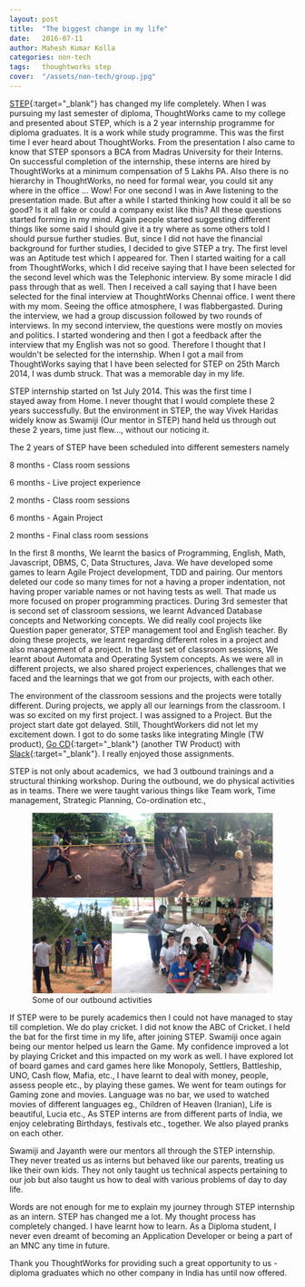 ```yaml
---
layout: post
title:  "The biggest change in my life"
date:   2016-07-11
author: Mahesh Kumar Kolla
categories: non-tech
tags:	thoughtworks step
cover:  "/assets/non-tech/group.jpg"
---
```


[STEP][step]{:target="_blank"} has changed my life completely. When I was pursuing my last semester of diploma, ThoughtWorks came to my college and presented about STEP, which is a 2 year internship programme for diploma graduates. It is a work while study programme. This was the first time I ever heard about ThoughtWorks. From the presentation I also came to know that STEP sponsors a BCA from Madras University for their Interns. On successful completion of the internship, these interns are hired by ThoughtWorks at a minimum compensation of 5 Lakhs PA. Also there is no hierarchy in ThoughtWorks, no need for formal wear, you could sit any where in the office ... Wow! For one second I was in Awe listening to the presentation made. But after a while I started thinking how could it all be so good? Is it all fake or could a company exist like this? All these questions started forming in my mind. Again people started suggesting different things like some said I should give it a try where as some others told I should pursue further studies. But, since I did not have the financial background for further studies, I decided to give STEP a try. The first level was an Aptitude test which I appeared for. Then I started waiting for a call from ThoughtWorks, which I did receive saying that I have been selected for the second level which was the Telephonic interview. By some miracle I did pass through that as well. Then I received a call saying that I have been selected for the final interview at ThoughtWorks Chennai office. I went there with my mom. Seeing the office atmosphere, I was flabbergasted. During the interview, we had a group discussion followed by two rounds of interviews. In my second interview, the questions were mostly on movies and politics. I started wondering and then I got a feedback after the interview that my English was not so good. Therefore I thought that I wouldn't be selected for the internship. When I got a mail from ThoughtWorks saying that I have been selected for STEP on 25th March 2014, I was dumb struck. That was a memorable day in my life.

STEP internship started on 1st July 2014. This was the first time I stayed away from Home. I never thought that I would complete these 2 years successfully. But the environment in STEP, the way Vivek Haridas widely know as Swamiji (Our mentor in STEP) hand held us through out these 2 years, time just flew..., without our noticing it.

The 2 years of STEP have been scheduled into different semesters namely

8 months - Class room sessions

6 months - Live project experience

2 months - Class room sessions

6 months - Again Project

2 months - Final class room sessions

In the first 8 months, We learnt the basics of Programming, English, Math, Javascript, DBMS, C, Data Structures, Java. We have developed some games to learn Agile Project development, TDD and pairing. Our mentors deleted our code so many times for not a having a proper indentation, not having proper variable names or not having tests as well. That made us more focused on proper programming practices. During 3rd semester that is second set of classroom sessions, we learnt Advanced Database concepts and Networking concepts. We did really cool projects like Question paper generator, STEP management tool and English teacher. By doing these projects, we learnt regarding different roles in a project and also management of a project. In the last set of classroom sessions, We learnt about Automata and Operating System concepts. As we were all in different projects, we also shared project experiences, challenges that we faced and the learnings that we got from our projects, with each other.

The environment of the classroom sessions and the projects were totally different. During projects, we apply all our learnings from the classroom. I was so excited on my first project. I was assigned to a Project. But the project start date got delayed. Still, ThoughtWorkers did not let my excitement down. I got to do some tasks like integrating Mingle (TW product), [Go CD][gocd]{:target="_blank"} (another TW Product) with [Slack][slack]{:target="_blank"}. I really enjoyed those assignments.

STEP is not only about academics,  we had 3 outbound trainings and a structural thinking workshop. During the outbound, we do physical activities as in teams. There we were taught various things like Team work, Time management, Strategic Planning, Co-ordination etc.,

<figure>
  <img src="/assets/non-tech/outbound.png" title="Some of our outbound activities">
  <figcaption>Some of our outbound activities</figcaption>
</figure>

If STEP were to be purely academics then I could not have managed to stay till completion. We do play cricket. I did not know the ABC of Cricket. I held the bat for the first time in my life, after joining STEP. Swamiji once again being our mentor helped us learn the Game. My confidence improved a lot by playing Cricket and this impacted on my work as well. I have explored lot of board games and card games here like Monopoly, Settlers, Battleship, UNO, Cash flow, Mafia, etc., I have learnt to deal with money, people, assess people etc., by playing these games. We went for team outings for Gaming zone and movies. Language was no bar, we used to watched movies of different languages eg., Children of Heaven (Iranian), Life is beautiful, Lucia etc., As STEP interns are from different parts of India, we enjoy celebrating Birthdays, festivals etc., together. We also played pranks on each other.

Swamiji and Jayanth were our mentors all through the STEP internship. They never treated us as interns but behaved like our parents, treating us like their own kids. They not only taught us technical aspects pertaining to our job but also taught us how to deal with various problems of day to day life.

Words are not enough for me to explain my journey through STEP internship as an intern. STEP has changed me a lot. My thought process has completely changed. I have learnt how to learn. As a Diploma student, I never even dreamt of becoming an Application Developer or being a part of an MNC any time in future.

Thank you ThoughtWorks for providing such a great opportunity to us - diploma graduates which no other company in India has until now offered.


[step]: https://www.thoughtworks.com/STEP
[gocd]: https://www.gocd.org/
[slack]: https://slack.com/
